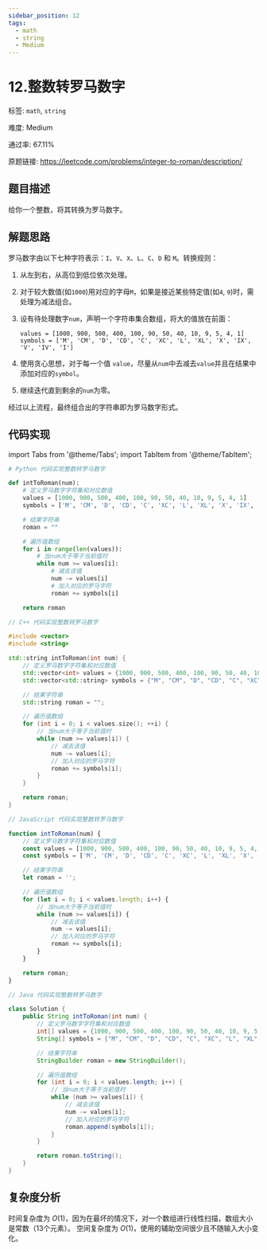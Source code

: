```yaml
---
sidebar_position: 12
tags:
  - math
  - string
  - Medium
---
```


# 12.整数转罗马数字

标签: `math`, `string`

难度: Medium

通过率: 67.11%

原题链接: https://leetcode.com/problems/integer-to-roman/description/

## 题目描述
给你一个整数，将其转换为罗马数字。

## 解题思路
罗马数字由以下七种字符表示：`I`、`V`、`X`、`L`、`C`、`D` 和 `M`。转换规则：

1. 从左到右，从高位到低位依次处理。
2. 对于较大数值(如`1000`)用对应的字母`M`，如果是接近某些特定值(如`4`, `9`)时，需处理为减法组合。
3. 设有待处理数字`num`，声明一个字符串集合数组，将大的值放在前面：

   ```
   values = [1000, 900, 500, 400, 100, 90, 50, 40, 10, 9, 5, 4, 1]
   symbols = ['M', 'CM', 'D', 'CD', 'C', 'XC', 'L', 'XL', 'X', 'IX', 'V', 'IV', 'I']
   ```

4. 使用贪心思想，对于每一个值 `value`，尽量从`num`中去减去`value`并且在结果中添加对应的`symbol`。
5. 继续迭代直到剩余的`num`为零。

经过以上流程，最终组合出的字符串即为罗马数字形式。

## 代码实现
import Tabs from '@theme/Tabs';
import TabItem from '@theme/TabItem';

<Tabs>
<TabItem value="python" label="Python">

```python
# Python 代码实现整数转罗马数字

def intToRoman(num):
    # 定义罗马数字字符集和对应数值
    values = [1000, 900, 500, 400, 100, 90, 50, 40, 10, 9, 5, 4, 1]
    symbols = ['M', 'CM', 'D', 'CD', 'C', 'XC', 'L', 'XL', 'X', 'IX', 'V', 'IV', 'I']

    # 结果字符串
    roman = ""

    # 遍历值数组
    for i in range(len(values)):
        # 当num大于等于当前值时
        while num >= values[i]:
            # 减去该值
            num -= values[i]
            # 加入对应的罗马字符
            roman += symbols[i]

    return roman

```

</TabItem>
<TabItem value="cpp" label="C++">

```cpp
// C++ 代码实现整数转罗马数字

#include <vector>
#include <string>

std::string intToRoman(int num) {
    // 定义罗马数字字符集和对应数值
    std::vector<int> values = {1000, 900, 500, 400, 100, 90, 50, 40, 10, 9, 5, 4, 1};
    std::vector<std::string> symbols = {"M", "CM", "D", "CD", "C", "XC", "L", "XL", "X", "IX", "V", "IV", "I"};

    // 结果字符串
    std::string roman = "";

    // 遍历值数组
    for (int i = 0; i < values.size(); ++i) {
        // 当num大于等于当前值时
        while (num >= values[i]) {
            // 减去该值
            num -= values[i];
            // 加入对应的罗马字符
            roman += symbols[i];
        }
    }

    return roman;
}
```

</TabItem>
<TabItem value="javascript" label="JavaScript">

```javascript
// JavaScript 代码实现整数转罗马数字

function intToRoman(num) {
    // 定义罗马数字字符集和对应数值
    const values = [1000, 900, 500, 400, 100, 90, 50, 40, 10, 9, 5, 4, 1];
    const symbols = ['M', 'CM', 'D', 'CD', 'C', 'XC', 'L', 'XL', 'X', 'IX', 'V', 'IV', 'I'];

    // 结果字符串
    let roman = '';

    // 遍历值数组
    for (let i = 0; i < values.length; i++) {
        // 当num大于等于当前值时
        while (num >= values[i]) {
            // 减去该值
            num -= values[i];
            // 加入对应的罗马字符
            roman += symbols[i];
        }
    }

    return roman;
}
```

</TabItem>
<TabItem value="java" label="Java">

```java
// Java 代码实现整数转罗马数字

class Solution {
    public String intToRoman(int num) {
        // 定义罗马数字字符集和对应数值
        int[] values = {1000, 900, 500, 400, 100, 90, 50, 40, 10, 9, 5, 4, 1};
        String[] symbols = {"M", "CM", "D", "CD", "C", "XC", "L", "XL", "X", "IX", "V", "IV", "I"};

        // 结果字符串
        StringBuilder roman = new StringBuilder();

        // 遍历值数组
        for (int i = 0; i < values.length; i++) {
            // 当num大于等于当前值时
            while (num >= values[i]) {
                // 减去该值
                num -= values[i];
                // 加入对应的罗马字符
                roman.append(symbols[i]);
            }
        }

        return roman.toString();
    }
}
```

</TabItem>
</Tabs>

## 复杂度分析
时间复杂度为 $O(1)$，因为在最坏的情况下，对一个数组进行线性扫描，数组大小是常数（13个元素）。
空间复杂度为 $O(1)$，使用的辅助空间很少且不随输入大小变化。
